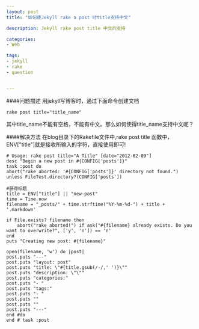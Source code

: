 ```yaml
---
layout: post
title: "如何使Jekyll rake a post 时title支持中文"

description: Jekyll rake post title 中文的支持

categories:
- Web

tags:
- jekyll
- rake
- question


---
```


####问题描述
用jekyll写博客时，通过下面命令创建文档
	
	rake post title="title_name"
	
其中title_name不能有空格，不能有中文。那么如何使得title_name支持中文呢？

####解决方法
在blog目录下的Rakefile文件中,rake post title 函数中，ENV["title"]就是接收所输入的字符，直接使用即可!

	# Usage: rake post title="A Title" [date="2012-02-09"]
	desc "Begin a new post in #{CONFIG['posts']}"
	task :post do
	abort("rake aborted: '#{CONFIG['posts']}' directory not found.") unless FileTest.directory?(CONFIG['posts'])
	
	#获得标题
	title = ENV["title"] || "new-post"
	time = Time.now
	filename = "_posts/" + time.strftime("%Y-%m-%d-") + title + '.markdown'
	
	if File.exists? filename then
    	abort("rake aborted!") if ask("#{filename} already exists. Do you want to overwrite?", ['y', 'n']) == 'n'
    end
    puts "Creating new post: #{filename}"
    
    open(filename, 'w') do |post|
    post.puts "---"
    post.puts "layout: post"
    post.puts "title: \"#{title.gsub(/-/,' ')}\""
    post.puts "description: \"\""
    post.puts "categories:"
    post.puts "- "
    post.puts "tags:"
    post.puts "- "
    post.puts ""
    post.puts ""
    post.puts "---"
    end #do
    end # task :post
	
	